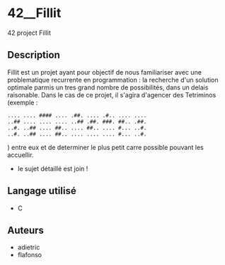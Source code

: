 # 42__Fillit
42 project Fillit

## Description
Fillit est un projet ayant pour objectif de nous familiariser avec une problematique recurrente en programmation : la recherche d'un solution optimale parmis un tres grand nombre de possibilités, dans un delais raisonable.
Dans le cas de ce projet, il s'agira d'agencer des Tetriminos (exemple :
```
.... .... #### .... .##. .... .#.. .... ....
..## .... .... .... ..## .##. ###. ##.. .##.
..#. ..## .... ##.. .... ##.. .... #... ..#.
..#. ..## .... ##.. .... .... .... #... ..#.
```
) entre eux et de determiner le plus petit carre possible pouvant les accuellir.

- le sujet détaillé est join !

## Langage utilisé
- C

## Auteurs
- adietric
- flafonso
